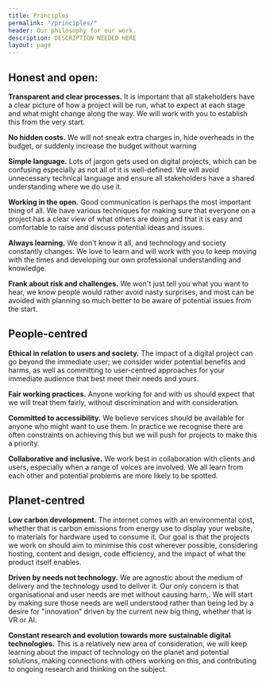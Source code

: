 ```yaml
---
title: Principles
permalink: "/principles/"
header: Our philosophy for our work.
description: DESCRIPTION NEEDED HERE
layout: page
---
```


## Honest and open:

**Transparent and clear processes.** It is important that all stakeholders have a clear picture of how a project will be run, what to expect at each stage and what might change along the way. We will work with you to establish this from the very start.

**No hidden costs.** We will not sneak extra charges in, hide overheads in the budget, or suddenly increase the budget without warning

**Simple language.** Lots of jargon gets used on digital projects, which can be confusing especially as not all of it is well-defined. We will avoid unnecessary technical language and ensure all stakeholders have a shared understanding where we do use it.

**Working in the open.** Good communication is perhaps the most important thing of all. We have various techniques for making sure that everyone on a project has a clear view of what others are doing and that it is easy and comfortable to raise and discuss potential ideas and issues.

**Always learning.** We don't know it all, and technology and society constantly changes. We love to learn and will work with you to keep moving with the times and developing our own professional understanding and knowledge.

**Frank about risk and challenges.** We won't just tell you what you want to hear, we know people would rather avoid nasty surprises, and most can be avoided with planning so much better to be aware of potential issues from the start.


## People-centred

**Ethical in relation to users and society.** The impact of a digital project can go beyond the immediate user; we consider wider potential benefits and harms, as well as committing to user-centred approaches for your immediate audience that best meet their needs and yours.

**Fair working practices.** Anyone working for and with us should expect that we will treat them fairly, without discrimination and with consideration.

**Committed to accessibility.** We believe services should be available for anyone who might want to use them. In practice we recognise there are often constraints on achieving this but we will push for projects to make this a priority. 

**Collaborative and inclusive.** We work best in collaboration with clients and users, especially when a range of voices are involved. We all learn from each other and potential problems are more likely to be spotted.

## Planet-centred

**Low carbon development.**  The internet comes with an environmental cost, whether that is carbon emissions from energy use to display your website, to materials for hardware used to consume it. Our goal is that the projects we work on should aim to minimise this cost wherever possible, considering hosting, content and design, code efficiency, and the impact of what the product itself enables.

**Driven by needs not technology.** We are agnostic about the medium of delivery and the technology used to deliver it. Our only concern is that organisational and user needs are met without causing harm,. We will start by making sure those needs are well understood rather than being led by a desire for "innovation" driven by the current new big thing, whether that is VR or AI.

**Constant research and evolution towards more sustainable digital technologies.** This is a relatively new area of consideration, we will keep learning about the impact of technology on the planet and potential solutions, making connections with others working on this, and contributing to ongoing research and thinking on the subject. 

